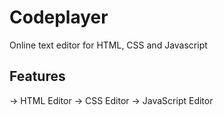 # Codeplayer

Online text editor for HTML, CSS and Javascript

## Features

-> HTML Editor
-> CSS Editor
-> JavaScript Editor

